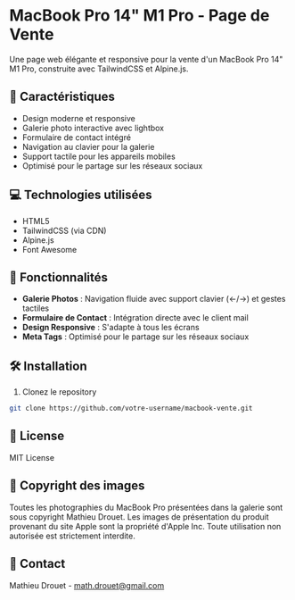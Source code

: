 # MacBook Pro 14" M1 Pro - Page de Vente

Une page web élégante et responsive pour la vente d'un MacBook Pro 14" M1 Pro, construite avec TailwindCSS et Alpine.js.

## 🚀 Caractéristiques

- Design moderne et responsive
- Galerie photo interactive avec lightbox
- Formulaire de contact intégré
- Navigation au clavier pour la galerie
- Support tactile pour les appareils mobiles
- Optimisé pour le partage sur les réseaux sociaux

## 💻 Technologies utilisées

- HTML5
- TailwindCSS (via CDN)
- Alpine.js
- Font Awesome

## 📱 Fonctionnalités

- **Galerie Photos** : Navigation fluide avec support clavier (←/→) et gestes tactiles
- **Formulaire de Contact** : Intégration directe avec le client mail
- **Design Responsive** : S'adapte à tous les écrans
- **Meta Tags** : Optimisé pour le partage sur les réseaux sociaux

## 🛠 Installation

1. Clonez le repository
```bash
git clone https://github.com/votre-username/macbook-vente.git
```

## 📝 License

MIT License

## 📸 Copyright des images

Toutes les photographies du MacBook Pro présentées dans la galerie sont sous copyright Mathieu Drouet. 
Les images de présentation du produit provenant du site Apple sont la propriété d'Apple Inc.
Toute utilisation non autorisée est strictement interdite.

## 👤 Contact

Mathieu Drouet - math.drouet@gmail.com